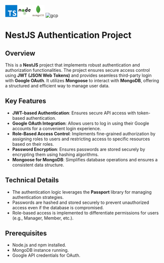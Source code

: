 <img src="https://raw.githubusercontent.com/devicons/devicon/master/icons/typescript/typescript-original.svg" alt="typescript" width="40" height="40"/>   <img src="https://raw.githubusercontent.com/devicons/devicon/master/icons/nodejs/nodejs-original-wordmark.svg" alt="nodejs" width="40" height="40"/>   <img src="https://raw.githubusercontent.com/devicons/devicon/master/icons/mongodb/mongodb-original-wordmark.svg" alt="mongodb" width="40" height="40"/>   <img src="https://www.vectorlogo.zone/logos/google_cloud/google_cloud-icon.svg" alt="gcp" width="40" height="40"/>

# NestJS Authentication Project

## Overview

This is a **NestJS** project that implements robust authentication and authorization functionalities. The project ensures secure access control using **JWT (JSON Web Tokens)** and provides seamless third-party login with **Google OAuth**. It utilizes **Mongoose** to interact with **MongoDB**, offering a structured and efficient way to manage user data.

## Key Features

- **JWT-based Authentication**: Ensures secure API access with token-based authentication.
- **Google OAuth Integration**: Allows users to log in using their Google accounts for a convenient login experience.
- **Role-Based Access Control**: Implements fine-grained authorization by assigning roles to users and restricting access to specific resources based on their roles.
- **Password Encryption**: Ensures passwords are stored securely by encrypting them using hashing algorithms.
- **Mongoose for MongoDB**: Simplifies database operations and ensures a consistent data structure.

## Technical Details

- The authentication logic leverages the **Passport** library for managing authentication strategies.
- Passwords are hashed and stored securely to prevent unauthorized access even if the database is compromised.
- Role-based access is implemented to differentiate permissions for users (e.g., Manager, Member, etc.).

## Prerequisites

- Node.js and npm installed.
- MongoDB instance running.
- Google API credentials for OAuth.
